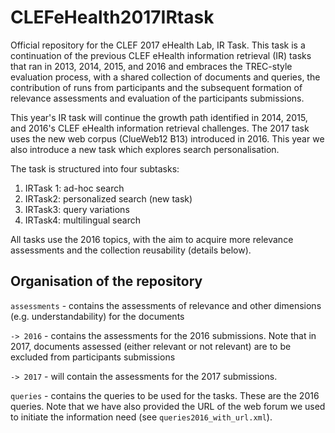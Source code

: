 # CLEFeHealth2017IRtask
Official repository for the CLEF 2017 eHealth Lab, IR Task. 
This task is a continuation of the previous CLEF eHealth information retrieval (IR) tasks that ran in 2013, 2014, 2015, and 2016 and embraces the TREC-style evaluation process, with a shared collection of documents and queries, the contribution of runs from participants and the subsequent formation of relevance assessments and evaluation of the participants submissions. 

This year's IR task will continue the growth path identified in 2014, 2015, and 2016's CLEF eHealth information retrieval challenges. The 2017 task uses the new web corpus (ClueWeb12 B13) introduced in 2016. This year we also introduce a new task which explores search personalisation.

The task is structured into four subtasks:
 1. IRTask 1: ad-hoc search
 2. IRTask2: personalized search (new task)
 3. IRTask3: query variations
 4. IRTask4: multilingual search
 
All tasks use the 2016 topics, with the aim to acquire more relevance assessments and the collection reusability (details below).

## Organisation of the repository

`assessments` - contains the assessments of relevance and other dimensions (e.g. understandability) for the documents
  
  `-> 2016` - contains the assessments for the 2016 submissions. Note that in 2017, documents assessed (either relevant or not relevant) are to be excluded from participants submissions
  
  `-> 2017` - will contain the assessments for the 2017 submissions. 
  
`queries` - contains the queries to be used for the tasks. These are the 2016 queries. Note that we have also provided the URL of the web forum we used to initiate the information need (see `queries2016_with_url.xml`). 
 
